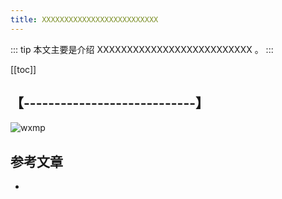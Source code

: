 ```yaml
---
title: XXXXXXXXXXXXXXXXXXXXXXXXXX
---
```


::: tip
本文主要是介绍 XXXXXXXXXXXXXXXXXXXXXXXXXX 。
:::

[[toc]]

## 【----------------------------】
<img class= "zoom-custom-imgs" :src="$withBase('/assets/img/ds/hdfs/writeprocedure-1.png')" alt="wxmp">




## 参考文章
* 